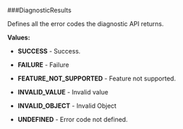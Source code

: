 ###DiagnosticResults

Defines all the error codes the diagnostic API returns.

**Values:**

* **SUCCESS** - Success.

* **FAILURE** - Failure

* **FEATURE_NOT_SUPPORTED** - Feature not supported.

* **INVALID_VALUE** - Invalid value

* **INVALID_OBJECT** - Invalid Object

* **UNDEFINED** - Error code not defined.

